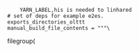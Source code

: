 
        YARN_LABEL,his is needed to linhared
    # set of deps for example e2es.
    exports_directories_olttt
    manual_build_file_contents = """\
filegroup(
